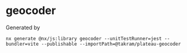 # geocoder

Generated by

```
nx generate @nx/js:library geocoder --unitTestRunner=jest --bundler=vite --publishable --importPath=@takram/plateau-geocoder
```
